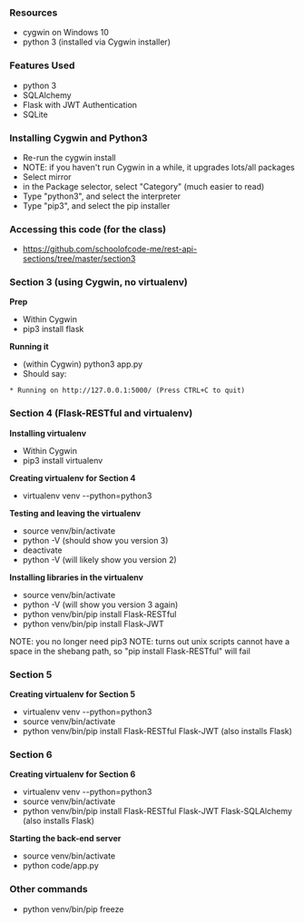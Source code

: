 

### Resources

- cygwin on Windows 10
- python 3 (installed via Cygwin installer)

### Features Used

- python 3
- SQLAlchemy
- Flask with JWT Authentication
- SQLite


### Installing Cygwin and Python3

- Re-run the cygwin install
- NOTE: if you haven't run Cygwin in a while, it upgrades lots/all packages
- Select mirror
- in the Package selector, select "Category" (much easier to read)
- Type "python3", and select the interpreter
- Type "pip3", and select the pip installer


### Accessing this code (for the class)

- https://github.com/schoolofcode-me/rest-api-sections/tree/master/section3


### Section 3 (using Cygwin, no virtualenv)

**Prep**

- Within Cygwin
- pip3 install flask


**Running it**

- (within Cygwin) python3 app.py
- Should say:

```
* Running on http://127.0.0.1:5000/ (Press CTRL+C to quit)
```


### Section 4 (Flask-RESTful and virtualenv)

**Installing virtualenv**
- Within Cygwin
- pip3 install virtualenv

**Creating virtualenv for Section 4**
- virtualenv venv --python=python3

**Testing and leaving the virtualenv**

- source venv/bin/activate
- python -V (should show you version 3)
- deactivate 
- python -V (will likely show you version 2)

**Installing libraries in the virtualenv**

- source venv/bin/activate
- python -V (will show you version 3 again)
- python venv/bin/pip install Flask-RESTful
- python venv/bin/pip install Flask-JWT


NOTE: you no longer need pip3
NOTE: turns out unix scripts cannot have a space in the shebang path, so "pip install Flask-RESTful" will fail 

### Section 5

**Creating virtualenv for Section 5**

- virtualenv venv --python=python3
- source venv/bin/activate
- python venv/bin/pip install Flask-RESTful Flask-JWT  (also installs Flask)


### Section 6

**Creating virtualenv for Section 6**
- virtualenv venv --python=python3
- source venv/bin/activate
- python venv/bin/pip install Flask-RESTful Flask-JWT Flask-SQLAlchemy (also installs Flask)

**Starting the back-end server**
- source venv/bin/activate
- python code/app.py


### Other commands



- python venv/bin/pip freeze
